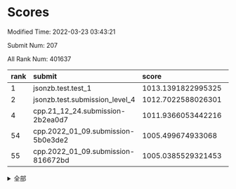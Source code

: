 # Scores

Modified Time: 2022-03-23 03:43:21

Submit Num: 207

All Rank Num: 401637

| rank |               submit               |       score        |       sigma        | pk_num |
| :--- | :--------------------------------- | :----------------- | :----------------- | :----- |
| 1    | jsonzb.test.test_1                 | 1013.1391822995325 | 0.8015966987147124 | 7755   |
| 2    | jsonzb.test.submission_level_4     | 1012.7022588026301 | 0.8164503088218015 | 7761   |
| 4    | cpp.21_12_24.submission-2b2ea0d7   | 1011.9366053442216 | 0.7858640552087081 | 7762   |
| 54   | cpp.2022_01_09.submission-5b0e3de2 | 1005.499674933068  | 0.7140173491874601 | 7765   |
| 55   | cpp.2022_01_09.submission-816672bd | 1005.0385529321453 | 0.7220843159889492 | 7762   |


<details>
<summary>全部</summary>

| rank |                 submit                 |       score        |       sigma        | pk_num |
| :--- | :------------------------------------- | :----------------- | :----------------- | :----- |
| 1    | jsonzb.test.test_1                     | 1013.1391822995325 | 0.8015966987147124 | 7755   |
| 2    | jsonzb.test.submission_level_4         | 1012.7022588026301 | 0.8164503088218015 | 7761   |
| 3    | gobigger.level_3.submission_level_3_40 | 1012.1511181023965 | 0.815209155160353  | 7763   |
| 4    | cpp.21_12_24.submission-2b2ea0d7       | 1011.9366053442216 | 0.7858640552087081 | 7762   |
| 5    | gobigger.level_3.submission_level_3_33 | 1011.5779140787915 | 0.7839437505249099 | 7758   |
| 6    | gobigger.level_3.submission_level_3_43 | 1011.4294805686259 | 0.7897627624601904 | 7761   |
| 7    | gobigger.level_3.submission_level_3_15 | 1011.3371239608903 | 0.7789978495558981 | 7759   |
| 8    | gobigger.level_3.submission_level_3_30 | 1011.1736567400852 | 0.7596009230744811 | 7765   |
| 9    | gobigger.level_3.submission_level_3_24 | 1010.9403257901768 | 0.7806794717223243 | 7760   |
| 10   | gobigger.level_3.submission_level_3_36 | 1010.9150941851645 | 0.7798315236643893 | 7763   |
| 11   | gobigger.level_3.submission_level_3_34 | 1010.7876279711899 | 0.780312543915783  | 7760   |
| 12   | gobigger.level_3.submission_level_3_29 | 1010.7871943044535 | 0.7530243458995108 | 7760   |
| 13   | gobigger.level_3.submission_level_3_39 | 1010.5056869034659 | 0.7689895170323077 | 7765   |
| 14   | gobigger.level_3.submission_level_3_48 | 1010.4869038561263 | 0.7617280784653747 | 7763   |
| 15   | gobigger.level_3.submission_level_3_26 | 1010.482008687423  | 0.7665689924558787 | 7759   |
| 16   | gobigger.level_3.submission_level_3_47 | 1010.450311768913  | 0.7627473121315647 | 7761   |
| 17   | gobigger.level_3.submission_level_3_14 | 1010.3844368370875 | 0.7633411819282465 | 7755   |
| 18   | gobigger.level_3.submission_level_3_3  | 1010.3610643010968 | 0.7730112370080275 | 7759   |
| 19   | gobigger.level_3.submission_level_3_9  | 1010.254991192856  | 0.7862362171297336 | 7762   |
| 20   | gobigger.level_3.submission_level_3_10 | 1010.2163094657177 | 0.7569120168774078 | 7762   |
| 21   | gobigger.level_3.submission_level_3_4  | 1010.1829258183417 | 0.7673020741618917 | 7765   |
| 22   | gobigger.level_3.submission_level_3_0  | 1010.1551697533382 | 0.7422314500610832 | 7760   |
| 23   | gobigger.level_3.submission_level_3_44 | 1010.1546131111414 | 0.7723684018666752 | 7764   |
| 24   | gobigger.level_3.submission_level_3_25 | 1010.1428673938299 | 0.7500904117784529 | 7763   |
| 25   | gobigger.level_3.submission_level_3_16 | 1010.1018657759133 | 0.756708555188298  | 7759   |
| 26   | gobigger.level_3.submission_level_3_1  | 1010.0970625034513 | 0.7523401148354991 | 7761   |
| 27   | gobigger.level_3.submission_level_3_5  | 1010.0884832703358 | 0.7506002105908334 | 7768   |
| 28   | gobigger.level_3.submission_level_3_49 | 1010.0871608356452 | 0.742011035573621  | 7761   |
| 29   | gobigger.level_3.submission_level_3_46 | 1010.0530440968391 | 0.7482831103076081 | 7760   |
| 30   | gobigger.level_3.submission_level_3_42 | 1009.9817631936631 | 0.7678930334220435 | 7761   |
| 31   | gobigger.level_3.submission_level_3_11 | 1009.9628605515697 | 0.7692794492348491 | 7755   |
| 32   | gobigger.level_3.submission_level_3_37 | 1009.9294916068704 | 0.7443567006436591 | 7766   |
| 33   | gobigger.level_3.submission_level_3_2  | 1009.9128997020517 | 0.7732090438658126 | 7761   |
| 34   | gobigger.level_3.submission_level_3_27 | 1009.8563787895205 | 0.7377542375128655 | 7763   |
| 35   | gobigger.level_3.submission_level_3_19 | 1009.7589147988166 | 0.7605553878722551 | 7758   |
| 36   | gobigger.level_3.submission_level_3_6  | 1009.7045903548862 | 0.7815211378206378 | 7759   |
| 37   | gobigger.level_3.submission_level_3_31 | 1009.642221482072  | 0.7524296904547333 | 7765   |
| 38   | gobigger.level_3.submission_level_3_41 | 1009.6421586126648 | 0.7543190979016257 | 7760   |
| 39   | gobigger.level_3.submission_level_3_20 | 1009.580881447765  | 0.7472397861883087 | 7757   |
| 40   | gobigger.level_3.submission_level_3_18 | 1009.5593780529152 | 0.7574948133885491 | 7761   |
| 41   | gobigger.level_3.submission_level_3_45 | 1009.3948679435146 | 0.7468386857740488 | 7766   |
| 42   | gobigger.level_3.submission_level_3_22 | 1009.3169495289585 | 0.7496034806502678 | 7760   |
| 43   | gobigger.level_3.submission_level_3_13 | 1009.297552579861  | 0.7478692153455694 | 7761   |
| 44   | gobigger.level_3.submission_level_3_28 | 1009.2701250403745 | 0.738661122191657  | 7762   |
| 45   | gobigger.level_3.submission_level_3_32 | 1009.2574144808752 | 0.7626211122051209 | 7761   |
| 46   | gobigger.level_3.submission_level_3_38 | 1009.2536430985423 | 0.758204020198717  | 7759   |
| 47   | gobigger.level_3.submission_level_3_23 | 1009.1708857214794 | 0.7432132044730834 | 7763   |
| 48   | gobigger.level_3.submission_level_3_35 | 1009.1223443706632 | 0.7283968554791924 | 7760   |
| 49   | gobigger.level_3.submission_level_3_17 | 1009.1219665824368 | 0.7365033098358289 | 7757   |
| 50   | gobigger.level_3.submission_level_3_8  | 1008.9612003990069 | 0.7403932446745782 | 7763   |
| 51   | gobigger.level_3.submission_level_3_21 | 1008.9244302005724 | 0.7545342721429875 | 7761   |
| 52   | gobigger.level_3.submission_level_3_7  | 1008.686389968212  | 0.744313859127648  | 7763   |
| 53   | gobigger.level_3.submission_level_3_12 | 1008.3293951258494 | 0.7430804379168318 | 7763   |
| 54   | cpp.2022_01_09.submission-5b0e3de2     | 1005.499674933068  | 0.7140173491874601 | 7765   |
| 55   | cpp.2022_01_09.submission-816672bd     | 1005.0385529321453 | 0.7220843159889492 | 7762   |
| 56   | gobigger.level_1.submission_level_1_12 | 1004.7427525727611 | 0.7317126993699425 | 7760   |
| 57   | gobigger.level_1.submission_level_1_5  | 1004.4028050340543 | 0.7222381002415925 | 7766   |
| 58   | gobigger.level_1.submission_level_1_42 | 1004.365087599737  | 0.7217310075716298 | 7760   |
| 59   | gobigger.level_1.submission_level_1_44 | 1004.2554058514542 | 0.7355041244144424 | 7763   |
| 60   | gobigger.level_1.submission_level_1_29 | 1004.2062404398616 | 0.7149689000555812 | 7764   |
| 61   | gobigger.level_1.submission_level_1_35 | 1003.9454138861313 | 0.720740844349232  | 7764   |
| 62   | gobigger.level_1.submission_level_1_33 | 1003.920371345386  | 0.7161030672717372 | 7762   |
| 63   | gobigger.level_1.submission_level_1_26 | 1003.9124122270146 | 0.7224949395049123 | 7758   |
| 64   | gobigger.level_1.submission_level_1_15 | 1003.9118986951632 | 0.7217070305823874 | 7762   |
| 65   | gobigger.level_1.submission_level_1_8  | 1003.8836215271934 | 0.7140770370669021 | 7760   |
| 66   | gobigger.level_1.submission_level_1_27 | 1003.8556121610308 | 0.7242193548636754 | 7762   |
| 67   | gobigger.level_1.submission_level_1_2  | 1003.6928246347524 | 0.7134080381869454 | 7759   |
| 68   | gobigger.level_1.submission_level_1_13 | 1003.6577187517005 | 0.7126512123261425 | 7762   |
| 69   | gobigger.level_1.submission_level_1_16 | 1003.605666327739  | 0.7217722127380142 | 7761   |
| 70   | gobigger.level_1.submission_level_1_7  | 1003.5488710820041 | 0.715195144247517  | 7755   |
| 71   | gobigger.level_1.submission_level_1_23 | 1003.5304559012119 | 0.7190047317711913 | 7762   |
| 72   | gobigger.level_1.submission_level_1_25 | 1003.5148882369091 | 0.7241431606985175 | 7766   |
| 73   | gobigger.level_1.submission_level_1_32 | 1003.5108000476479 | 0.7145198136185549 | 7761   |
| 74   | gobigger.level_1.submission_level_1_19 | 1003.4896811728078 | 0.714127821371759  | 7761   |
| 75   | gobigger.level_1.submission_level_1_22 | 1003.4507815567596 | 0.7155868329781675 | 7760   |
| 76   | gobigger.level_1.submission_level_1_18 | 1003.4465316712882 | 0.7198386130593066 | 7763   |
| 77   | gobigger.level_1.submission_level_1_40 | 1003.4230844183287 | 0.7157638903218444 | 7759   |
| 78   | gobigger.level_1.submission_level_1_20 | 1003.4220385396064 | 0.7178996423199179 | 7757   |
| 79   | gobigger.level_1.submission_level_1_46 | 1003.4147252102211 | 0.7106470528357466 | 7757   |
| 80   | gobigger.level_1.submission_level_1_9  | 1003.3758940189776 | 0.6987649751095518 | 7766   |
| 81   | gobigger.level_1.submission_level_1_1  | 1003.3541252688264 | 0.7282220489659447 | 7761   |
| 82   | gobigger.level_1.submission_level_1_43 | 1003.3492037988378 | 0.7178687253250652 | 7758   |
| 83   | gobigger.level_1.submission_level_1_41 | 1003.2905829892561 | 0.7060099369831498 | 7754   |
| 84   | gobigger.level_1.submission_level_1_48 | 1003.1096478392661 | 0.7134637698807035 | 7761   |
| 85   | gobigger.level_1.submission_level_1_30 | 1002.9809861619374 | 0.7211790543430365 | 7759   |
| 86   | gobigger.level_1.submission_level_1_17 | 1002.9701600085106 | 0.7187677508377912 | 7761   |
| 87   | gobigger.level_1.submission_level_1_38 | 1002.9312289987596 | 0.728799547411525  | 7763   |
| 88   | gobigger.level_1.submission_level_1_36 | 1002.9279525797299 | 0.7116217012307785 | 7760   |
| 89   | gobigger.level_1.submission_level_1_3  | 1002.9058841998609 | 0.7137525361549637 | 7765   |
| 90   | gobigger.level_1.submission_level_1_28 | 1002.9047201555649 | 0.7122887791327291 | 7755   |
| 91   | gobigger.level_1.submission_level_1_6  | 1002.8201812030564 | 0.7041610756094985 | 7764   |
| 92   | gobigger.level_1.submission_level_1_34 | 1002.7672474614701 | 0.7066877684390281 | 7761   |
| 93   | gobigger.level_1.submission_level_1_47 | 1002.7590563003072 | 0.7183839746638078 | 7765   |
| 94   | gobigger.level_1.submission_level_1_37 | 1002.7505992393203 | 0.7130341714722744 | 7765   |
| 95   | gobigger.level_1.submission_level_1_24 | 1002.7348551310971 | 0.714431164376354  | 7760   |
| 96   | gobigger.level_1.submission_level_1_21 | 1002.721289105869  | 0.7290814792803649 | 7762   |
| 97   | gobigger.level_1.submission_level_1_39 | 1002.5281251093809 | 0.704694419908964  | 7766   |
| 98   | gobigger.level_1.submission_level_1_45 | 1002.5216469001374 | 0.7103217874683698 | 7758   |
| 99   | gobigger.level_1.submission_level_1_14 | 1002.48013979889   | 0.7139514344478558 | 7762   |
| 100  | gobigger.level_1.submission_level_1_0  | 1002.4799900968798 | 0.7129195901503537 | 7760   |
| 101  | gobigger.level_1.submission_level_1_4  | 1002.2337721294242 | 0.7165402408624848 | 7767   |
| 102  | gobigger.level_1.submission_level_1_49 | 1002.1782218197224 | 0.7085808180300399 | 7766   |
| 103  | gobigger.level_1.submission_level_1_10 | 1002.0968577512435 | 0.7167107121931575 | 7754   |
| 104  | gobigger.level_1.submission_level_1_11 | 1001.9729684337241 | 0.7103279449833536 | 7761   |
| 105  | gobigger.level_1.submission_level_1_31 | 1001.7790240394977 | 0.7113101222918179 | 7759   |
| 106  | gobigger.random.submission_random_2    | 997.2781862054258  | 0.7063711007203765 | 7761   |
| 107  | gobigger.random.submission_random_47   | 997.2401039541472  | 0.7064210973090387 | 7760   |
| 108  | gobigger.random.submission_random_1    | 997.0359048608016  | 0.6933045469491844 | 7761   |
| 109  | gobigger.random.submission_random_44   | 996.9490974355047  | 0.7102202308261519 | 7759   |
| 110  | gobigger.random.submission_random_10   | 996.9472854455923  | 0.7256624450749215 | 7762   |
| 111  | gobigger.random.submission_random_21   | 996.8969953960792  | 0.7090979092446362 | 7761   |
| 112  | gobigger.random.submission_random_4    | 996.7390680276748  | 0.7213028578532996 | 7760   |
| 113  | gobigger.random.submission_random_45   | 996.7224310600801  | 0.7163595658536722 | 7758   |
| 114  | gobigger.random.submission_random_31   | 996.6973197767994  | 0.7065815494752068 | 7761   |
| 115  | gobigger.random.submission_random_41   | 996.6423895111267  | 0.7159266933424916 | 7757   |
| 116  | gobigger.random.submission_random_6    | 996.6189008129538  | 0.7173804081353942 | 7765   |
| 117  | gobigger.random.submission_random_19   | 996.6147076241738  | 0.7154327953316193 | 7766   |
| 118  | gobigger.random.submission_random_28   | 996.6075401510388  | 0.7085076831247512 | 7763   |
| 119  | gobigger.random.submission_random_32   | 996.5591400325919  | 0.7114183774851613 | 7761   |
| 120  | gobigger.random.submission_random_15   | 996.5265743515214  | 0.725234408928925  | 7764   |
| 121  | gobigger.random.submission_random_20   | 996.5206083536775  | 0.7093009666600466 | 7765   |
| 122  | gobigger.random.submission_random_5    | 996.4411166283489  | 0.7137586839945959 | 7762   |
| 123  | gobigger.random.submission_random_27   | 996.3776403903585  | 0.7147177593997442 | 7763   |
| 124  | gobigger.random.submission_random_26   | 996.3178510454647  | 0.7093197133057902 | 7762   |
| 125  | gobigger.random.submission_random_12   | 996.2964133500931  | 0.7230939518044033 | 7762   |
| 126  | gobigger.random.submission_random_49   | 996.1876525306963  | 0.7049289622098607 | 7763   |
| 127  | gobigger.random.submission_random_48   | 996.1815021623305  | 0.7259747593215181 | 7761   |
| 128  | gobigger.random.submission_random_40   | 996.1547400428874  | 0.7152432688612352 | 7760   |
| 129  | gobigger.random.submission_random_38   | 996.135578081589   | 0.7087699606603316 | 7762   |
| 130  | gobigger.random.submission_random_3    | 996.0923643047981  | 0.7119977696740688 | 7757   |
| 131  | gobigger.random.submission_random_43   | 996.0923335658424  | 0.6986832984366123 | 7755   |
| 132  | gobigger.random.submission_random_24   | 996.0830512365441  | 0.7197730670938358 | 7761   |
| 133  | gobigger.random.submission_random_8    | 996.0498727158378  | 0.7141609297298219 | 7758   |
| 134  | gobigger.random.submission_random_35   | 995.9745917433718  | 0.711607337979117  | 7760   |
| 135  | gobigger.random.submission_random_16   | 995.9657103083617  | 0.7142902935734122 | 7761   |
| 136  | gobigger.random.submission_random_13   | 995.9625704879201  | 0.7240515731302889 | 7763   |
| 137  | gobigger.random.submission_random_18   | 995.9543279205034  | 0.7194742590855148 | 7757   |
| 138  | gobigger.random.submission_random_29   | 995.9479045566193  | 0.7079312709944497 | 7761   |
| 139  | gobigger.random.submission_random_39   | 995.9054893273665  | 0.7096341805174508 | 7760   |
| 140  | gobigger.random.submission_random_7    | 995.8922942977047  | 0.719869278987108  | 7760   |
| 141  | gobigger.random.submission_random_14   | 995.8824357319438  | 0.7231787448479859 | 7758   |
| 142  | gobigger.random.submission_random_17   | 995.8205833974057  | 0.7161778706685561 | 7763   |
| 143  | gobigger.random.submission_random_33   | 995.7701547641431  | 0.7030297908885045 | 7756   |
| 144  | gobigger.random.submission_random_22   | 995.7477033414923  | 0.7114840450073164 | 7757   |
| 145  | gobigger.random.submission_random_25   | 995.7424200925109  | 0.7074197926356525 | 7751   |
| 146  | gobigger.random.submission_random_9    | 995.6721992804024  | 0.6999451295104397 | 7763   |
| 147  | gobigger.random.submission_random_11   | 995.658760352853   | 0.7223304009972427 | 7764   |
| 148  | gobigger.random.submission_random_42   | 995.5747538288665  | 0.7198140879651596 | 7764   |
| 149  | gobigger.random.submission_random_0    | 995.4218730300597  | 0.7087472900606557 | 7759   |
| 150  | gobigger.random.submission_random_36   | 995.3472605643299  | 0.711556734068926  | 7765   |
| 151  | gobigger.random.submission_random_23   | 995.065576067613   | 0.7183790955659294 | 7760   |
| 152  | gobigger.random.submission_random_46   | 994.8763875130203  | 0.7172301520099141 | 7762   |
| 153  | gobigger.random.submission_random_30   | 994.8008863893734  | 0.7247326033734317 | 7763   |
| 154  | gobigger.random.submission_random_37   | 994.6964477984195  | 0.7178523271018831 | 7760   |
| 155  | gobigger.random.submission_random_34   | 994.6949649683858  | 0.728324135260092  | 7761   |
| 156  | gobigger.level_2.submission_level_2_2  | 993.8291191111238  | 0.7353805894475363 | 7756   |
| 157  | gobigger.level_2.submission_level_2_3  | 993.7442219800306  | 0.731387683886965  | 7763   |
| 158  | gobigger.level_2.submission_level_2_7  | 993.447401344593   | 0.7281931559643581 | 7754   |
| 159  | gobigger.level_2.submission_level_2_19 | 993.3853770256749  | 0.7319251875305098 | 7758   |
| 160  | gobigger.level_2.submission_level_2_37 | 993.3350675369325  | 0.7293660927675768 | 7766   |
| 161  | gobigger.level_2.submission_level_2_13 | 993.2681572916817  | 0.721603914589713  | 7765   |
| 162  | gobigger.level_2.submission_level_2_44 | 993.2660206116776  | 0.723643139934323  | 7763   |
| 163  | gobigger.level_2.submission_level_2_15 | 993.2335787924836  | 0.73389002613348   | 7762   |
| 164  | gobigger.level_2.submission_level_2_33 | 993.1471588890562  | 0.7373973612554231 | 7759   |
| 165  | gobigger.level_2.submission_level_2_23 | 993.0935859526056  | 0.7418580917178266 | 7756   |
| 166  | gobigger.level_2.submission_level_2_41 | 992.961921759042   | 0.7386528926393078 | 7760   |
| 167  | gobigger.level_2.submission_level_2_0  | 992.9373101182742  | 0.7344395165024971 | 7760   |
| 168  | gobigger.level_2.submission_level_2_18 | 992.551121456502   | 0.7450915754794026 | 7761   |
| 169  | gobigger.level_2.submission_level_2_49 | 992.4924168476391  | 0.7440967567708201 | 7758   |
| 170  | gobigger.level_2.submission_level_2_35 | 992.4504985230308  | 0.7339922421043988 | 7762   |
| 171  | gobigger.level_2.submission_level_2_21 | 992.4192644677527  | 0.7348768383504175 | 7766   |
| 172  | gobigger.level_2.submission_level_2_26 | 992.374134229319   | 0.7401451496889174 | 7765   |
| 173  | gobigger.level_2.submission_level_2_32 | 992.3264369080864  | 0.7586158220301786 | 7763   |
| 174  | gobigger.level_2.submission_level_2_45 | 992.3169574675021  | 0.7354989303445723 | 7759   |
| 175  | gobigger.level_2.submission_level_2_1  | 992.3104320688345  | 0.7402039092535938 | 7759   |
| 176  | gobigger.level_2.submission_level_2_39 | 992.2761109849084  | 0.7504233631942095 | 7762   |
| 177  | gobigger.level_2.submission_level_2_16 | 992.2501262622658  | 0.7473283103499337 | 7765   |
| 178  | gobigger.level_2.submission_level_2_12 | 992.1788505777878  | 0.74392254072039   | 7765   |
| 179  | gobigger.level_2.submission_level_2_36 | 992.0020413133094  | 0.759878038659303  | 7761   |
| 180  | gobigger.level_2.submission_level_2_48 | 991.9742885903528  | 0.7254969510896153 | 7763   |
| 181  | gobigger.level_2.submission_level_2_38 | 991.954713492382   | 0.7367321690457135 | 7765   |
| 182  | gobigger.level_2.submission_level_2_20 | 991.9137221244339  | 0.7510498165231712 | 7759   |
| 183  | gobigger.level_2.submission_level_2_17 | 991.8683453610421  | 0.7457174373919838 | 7767   |
| 184  | gobigger.level_2.submission_level_2_46 | 991.8626795296755  | 0.7517123208819874 | 7762   |
| 185  | gobigger.level_2.submission_level_2_14 | 991.8305401474249  | 0.7599092230151    | 7763   |
| 186  | gobigger.level_2.submission_level_2_10 | 991.8206675547876  | 0.740143202279338  | 7759   |
| 187  | gobigger.level_2.submission_level_2_4  | 991.8076395982971  | 0.7368587656177082 | 7757   |
| 188  | gobigger.level_2.submission_level_2_25 | 991.6863177471103  | 0.7430235523037739 | 7758   |
| 189  | gobigger.level_2.submission_level_2_9  | 991.651437700583   | 0.7395848436387296 | 7762   |
| 190  | gobigger.level_2.submission_level_2_47 | 991.6288413377779  | 0.7322811143907527 | 7764   |
| 191  | gobigger.level_2.submission_level_2_11 | 991.5232973612427  | 0.7599443428393875 | 7757   |
| 192  | gobigger.level_2.submission_level_2_29 | 991.3751154493547  | 0.7641508286575915 | 7763   |
| 193  | gobigger.level_2.submission_level_2_24 | 991.3381638518422  | 0.7468464804843253 | 7759   |
| 194  | gobigger.level_2.submission_level_2_34 | 991.2751591321545  | 0.7374800789511816 | 7759   |
| 195  | gobigger.level_2.submission_level_2_5  | 991.1945827696612  | 0.7448768330158284 | 7767   |
| 196  | gobigger.level_2.submission_level_2_22 | 991.1550469722887  | 0.7623633884829674 | 7762   |
| 197  | gobigger.level_2.submission_level_2_42 | 991.0194304004143  | 0.7565742734115786 | 7758   |
| 198  | gobigger.level_2.submission_level_2_31 | 990.947776466363   | 0.7482297357311611 | 7766   |
| 199  | gobigger.level_2.submission_level_2_40 | 990.8686086526154  | 0.7602583811675457 | 7761   |
| 200  | gobigger.level_2.submission_level_2_8  | 990.7785518000658  | 0.7638326735772711 | 7765   |
| 201  | gobigger.level_2.submission_level_2_30 | 990.5827633472788  | 0.7406723621123467 | 7762   |
| 202  | gobigger.level_2.submission_level_2_43 | 990.5358579175247  | 0.7741883560631414 | 7761   |
| 203  | gobigger.level_2.submission_level_2_27 | 990.2929636886507  | 0.7672446227167717 | 7759   |
| 204  | gobigger.level_2.submission_level_2_6  | 990.2594251970957  | 0.7546280863900371 | 7755   |
| 205  | gobigger.level_2.submission_level_2_28 | 989.5409261098664  | 0.8012498915674773 | 7763   |
| 206  | gobigger.none.submission_none_0        | 979.2326016069856  | 1.2225279801428157 | 7765   |
| 207  | gobigger.none.submission_none_1        | 975.8551441274718  | 1.4648284513916523 | 7761   |

</details>